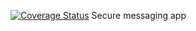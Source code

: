 [![Coverage Status](https://coveralls.io/repos/github/s-herbert/WordWind/badge.svg?branch=travis)](https://coveralls.io/github/s-herbert/WordWind?branch=travis)
Secure messaging app
